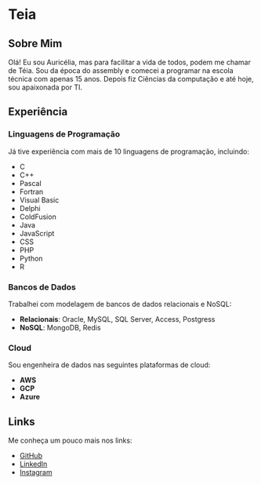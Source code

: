 # Teia

## Sobre Mim

Olá! Eu sou Auricélia, mas para facilitar a vida de todos, podem me chamar de Téia. Sou da época do assembly e comecei a programar na escola técnica com apenas 15 anos. Depois fiz Ciências da computação e até hoje, sou apaixonada por TI.

## Experiência

### Linguagens de Programação
Já tive experiência com mais de 10 linguagens de programação, incluindo:
- C
- C++
- Pascal
- Fortran
- Visual Basic
- Delphi
- ColdFusion
- Java
- JavaScript
- CSS
- PHP
- Python
- R

### Bancos de Dados
Trabalhei com modelagem de bancos de dados relacionais e NoSQL:
- **Relacionais**: Oracle, MySQL, SQL Server, Access, Postgress
- **NoSQL**: MongoDB, Redis

### Cloud
Sou engenheira de dados nas seguintes plataformas de cloud:
- **AWS**
- **GCP**
- **Azure**

## Links

Me conheça um pouco mais nos links:
- [GitHub](https://github.com/teiabessa/dio-lab-open-source)
- [LinkedIn](https://www.linkedin.com/in/teiabessa)
- [Instagram](https://Instagram.com/teiabessa)

